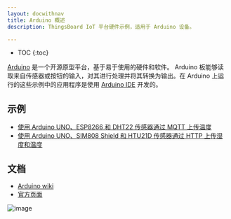 ```yaml
---
layout: docwithnav
title: Arduino 概述
description: ThingsBoard IoT 平台硬件示例，适用于 Arduino 设备。

---
```


* TOC
{:toc}

[Arduino](https://en.wikipedia.org/wiki/Arduino) 是一个开源原型平台，基于易于使用的硬件和软件。
Arduino 板能够读取来自传感器或按钮的输入，对其进行处理并将其转换为输出。在 Arduino 上运行的这些示例中的应用程序是使用 [Arduino IDE](https://www.arduino.cc/en/Main/Software) 开发的。

## 示例

- [使用 Arduino UNO、ESP8266 和 DHT22 传感器通过 MQTT 上传温度](/docs/samples/arduino/temperature/)
- [使用 Arduino UNO、SIM808 Shield 和 HTU21D 传感器通过 HTTP 上传湿度和温度](/docs/samples/arduino/sim808-htu21d/)

## 文档

- [Arduino wiki](https://en.wikipedia.org/wiki/Arduino)
- [官方页面](https://www.arduino.cc/en/Main/ArduinoBoardUno)

![image](https://i2.wp.com/marcusjenkins.com/wp-content/uploads/2014/06/ARDUINO_V2.png?w=961)